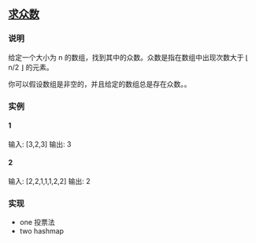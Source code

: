 ## [求众数](https://leetcode-cn.com/problems/majority-element/submissions/)
### 说明

给定一个大小为 n 的数组，找到其中的众数。众数是指在数组中出现次数大于 ⌊ n/2 ⌋ 的元素。

你可以假设数组是非空的，并且给定的数组总是存在众数。。

### 实例
#### 1

输入: [3,2,3]
输出: 3

#### 2

输入: [2,2,1,1,1,2,2]
输出: 2

### 实现
* one 投票法
* two hashmap
